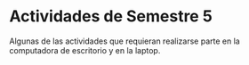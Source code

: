 # Actividades de Semestre 5

Algunas de las actividades que requieran realizarse parte en la computadora de escritorio y en la laptop.
